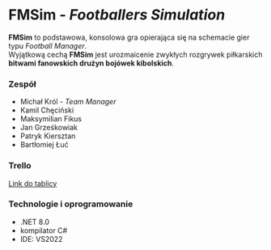 # FMSim - *Footballers Simulation*
**FMSim** to podstawowa, konsolowa gra opierająca się na schemacie gier typu *Football Manager*.\
Wyjątkową cechą **FMSim** jest urozmaicenie zwykłych rozgrywek piłkarskich **bitwami fanowskich drużyn bojówek kibolskich**.
### Zespół
- Michał Król *- Team Manager*
- Kamil Chęciński
- Maksymilian Fikus
- Jan Grześkowiak
- Patryk Kiersztan
- Bartłomiej Łuć

### Trello
[Link do tablicy](https://trello.com/b/HYPPgvi8/fmsim)

### Technologie i oprogramowanie
- .NET 8.0
- kompilator C#
- IDE: VS2022
